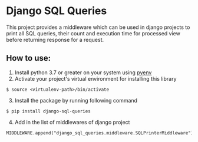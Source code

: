 # Django SQL Queries

This project provides a middleware which can be used in django projects to print all SQL queries, their count and execution time
for processed view before returning response for a request.

## How to use:

1. Install python 3.7 or greater on your system using [pyenv](https://github.com/pyenv/pyenv)
2. Activate your project's virtual environment for installing this library
```shell
$ source <virtualenv-path>/bin/activate
```
3. Install the package by running following command
```shell
$ pip install django-sql-queries
```
4. Add in the list of middlewares of django project
```shell
MIDDLEWARE.append("django_sql_queries.middleware.SQLPrinterMiddleware")
```